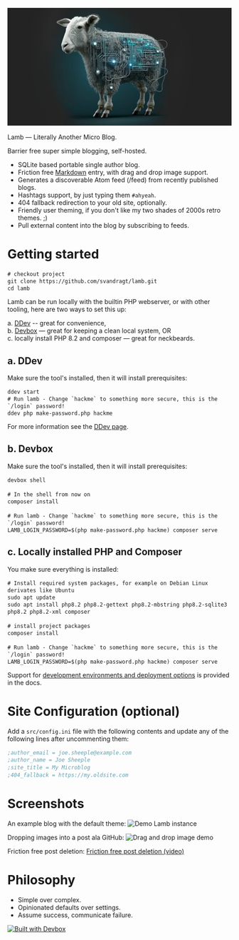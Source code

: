 ![Lamb made out of circuitry](src/images/og-image-lamb.jpg)

Lamb — Literally Another Micro Blog.

Barrier free super simple blogging, self-hosted.

- SQLite based portable single author blog.
- Friction
  free [Markdown](https://docs.github.com/en/get-started/writing-on-github/getting-started-with-writing-and-formatting-on-github/basic-writing-and-formatting-syntax)
  entry, with drag and drop image support.
- Generates a discoverable Atom feed (/feed) from recently published blogs.
- Hashtags support, by just typing them `#ahyeah`.
- 404 fallback redirection to your old site, optionally.
- Friendly user theming, if you don't like my two shades of 2000s retro themes. ;)
- Pull external content into the blog by subscribing to feeds.

# Getting started

```
# checkout project
git clone https://github.com/svandragt/lamb.git
cd lamb
```

Lamb can be run locally with the builtin PHP webserver, or with other tooling, here are two ways to set this up:

a. [DDev](https://ddev.readthedocs.io/en/stable/) -- great for convenience,<br>
b. [Devbox](https://jetpack.io/devbox/docs/contributor-quickstart/) — great for keeping a clean local system, OR<br>
c. locally install PHP 8.2 and composer — great for neckbeards.<br>

## a. DDev

Make sure the tool's installed, then it will install prerequisites:

```shell
ddev start
# Run lamb - Change `hackme` to something more secure, this is the `/login` password!
ddev php make-password.php hackme
```

For more information see the [DDev page](docs/ddev.md).

## b. Devbox

Make sure the tool's installed, then it will install prerequisites:

```shell
devbox shell

# In the shell from now on
composer install

# Run lamb - Change `hackme` to something more secure, this is the `/login` password!
LAMB_LOGIN_PASSWORD=$(php make-password.php hackme) composer serve

```

## c. Locally installed PHP and Composer

You make sure everything is installed:

```shell
# Install required system packages, for example on Debian Linux derivates like Ubuntu
sudo apt update
sudo apt install php8.2 php8.2-gettext php8.2-mbstring php8.2-sqlite3 php8.2 php8.2-xml composer

# install project packages
composer install

# Run lamb - Change `hackme` to something more secure, this is the `/login` password!
LAMB_LOGIN_PASSWORD=$(php make-password.php hackme) composer serve
```

Support for [development environments and deployment options](docs/index.md) is provided in the docs.

# Site Configuration (optional)

Add a `src/config.ini` file with the following contents and update any of the following lines after
uncommenting them:

```ini
;author_email = joe.sheeple@example.com
;author_name = Joe Sheeple
;site_title = My Microblog
;404_fallback = https://my.oldsite.com
```

# Screenshots

An example blog with the default theme:
![Demo Lamb instance](https://i.imgur.com/rwk2VmV.png "A demo Lamb instance")

Dropping images into a post ala GitHub:
![Drag and drop image demo](https://vandragt.com/assets/2023/12/6c5e64336afdd939f9c9768ac07b35551de8043b.gif "Creating a post with an image")

Friction free post deletion:
[Friction free post deletion (video)](https://github.com/svandragt/lamb/assets/594871/d0178b48-9a62-4e5d-bab7-b8168485be1e)

# Philosophy

- Simple over complex.
- Opinionated defaults over settings.
- Assume success, communicate failure.

[![Built with Devbox](https://jetpack.io/img/devbox/shield_moon.svg)](https://jetpack.io/devbox/docs/contributor-quickstart/)
